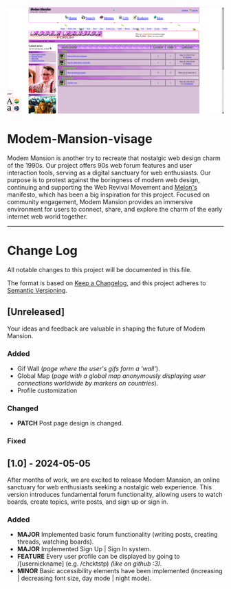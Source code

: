 <img src="https://raw.githubusercontent.com/checkthistape/Modem-Mansion-visage/main/resources/main%20page.png" width="" height="">

# Modem-Mansion-visage

Modem Mansion is another try to recreate that nostalgic web design charm of the 1990s.
Our project offers 90s web forum features and user interaction tools, serving as a digital sanctuary for web enthusiasts. Our purpose is to protest against the boringness of modern web design, continuing and supporting the Web Revival Movement and [Melon's](https://melonking.net/thoughts/manifesto) manifesto, which has been a big inspiration for this project.
Focused on community engagement, Modem Mansion provides an immersive environment for users to connect, share, and explore the charm of the early internet web world together.

____

# Change Log
All notable changes to this project will be documented in this file.
 
The format is based on [Keep a Changelog](https://keepachangelog.com/en/1.1.0/),
and this project adheres to [Semantic Versioning](https://semver.org/spec/v2.0.0.html).
 
## [Unreleased]
 
Your ideas and feedback are valuable in shaping the future of Modem Mansion.
 
### Added
- Gif Wall (<em>page where the user's gifs form a 'wall'</em>).
- Global Map (<em>page with a global map anonymously displaying user connections worldwide by markers on countries</em>).
- Profile customization
 
### Changed
 - <strong>PATCH</strong> Post page design is changed.
### Fixed
 
## [1.0] - 2024-05-05
  
After months of work, we are excited to release Modem Mansion, an online sanctuary for web enthusiasts seeking a nostalgic web experience.
This version introduces fundamental forum functionality, allowing users to watch boards, create topics, write posts, and sign up or sign in.
 
### Added
 
- <strong>MAJOR</strong> Implemented basic forum functionality (writing posts, creating threads, watching boards).
- <strong>MAJOR</strong> Implemented Sign Up | Sign In system.
- <strong>FEATURE</strong> Every user profile can be displayed by going to /[usernickname] (e.g. /chcktstp) <em>(like on github :3).</em>
- <strong>MINOR</strong> Basic accessibility elements have been implemented (increasing | decreasing font size, day mode | night mode). 
